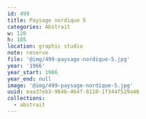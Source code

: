 ```yaml
---
id: 499
title: Paysage nordique 5
categories: Abstrait
w: 120
h: 105
location: graphic studio
note: reserve
file: '@img/499-paysage-nordique-5.jpg'
year: '1966'
year_start: 1966
year_end: null
image: '@img/499-paysage-nordique-5.jpg'
uuid: eaa37eb3-964b-464f-8118-1f344f529a46
collections:
  - abstrait
---
```


